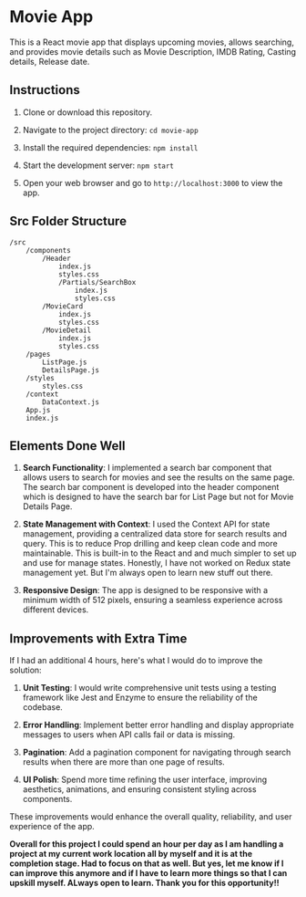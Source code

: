 # Movie App

This is a React movie app that displays upcoming movies, allows searching, and provides movie details such as Movie Description, IMDB Rating, Casting details, Release date.

## Instructions

1. Clone or download this repository.

2. Navigate to the project directory:
```cd movie-app```

3. Install the required dependencies:
```npm install```


4. Start the development server:
```npm start```


5. Open your web browser and go to `http://localhost:3000` to view the app.

## Src Folder Structure

```
/src
    /components
        /Header
            index.js
            styles.css
            /Partials/SearchBox
                index.js
                styles.css
        /MovieCard
            index.js
            styles.css
        /MovieDetail
            index.js
            styles.css
    /pages
        ListPage.js
        DetailsPage.js
    /styles
        styles.css
    /context
        DataContext.js
    App.js
    index.js
```

## Elements Done Well

1. **Search Functionality**: I implemented a search bar component that allows users to search for movies and see the results on the same page. The search bar component is developed into the header component which is designed to have the search bar for List Page but not for Movie Details Page.

2. **State Management with Context**: I used the Context API for state management, providing a centralized data store for search results and query. This is to reduce Prop drilling and keep clean code and more maintainable. This is built-in to the React and and much simpler to set up and use for manage states. Honestly, I have not worked on Redux state management yet. But I'm always open to learn new stuff out there.

3. **Responsive Design**: The app is designed to be responsive with a minimum width of 512 pixels, ensuring a seamless experience across different devices.

## Improvements with Extra Time

If I had an additional 4 hours, here's what I would do to improve the solution:

1. **Unit Testing**: I would write comprehensive unit tests using a testing framework like Jest and Enzyme to ensure the reliability of the codebase.

2. **Error Handling**: Implement better error handling and display appropriate messages to users when API calls fail or data is missing.

3. **Pagination**: Add a pagination component for navigating through search results when there are more than one page of results.

4. **UI Polish**: Spend more time refining the user interface, improving aesthetics, animations, and ensuring consistent styling across components.

These improvements would enhance the overall quality, reliability, and user experience of the app.

**Overall for this project I could spend an hour per day as I am handling a project at my current work location all by myself and it is at the completion stage. Had to focus on that as well. But yes, let me know if I can improve this anymore and if I have to learn more things so that I can upskill myself. ALways open to learn. Thank you for this opportunity!!**
